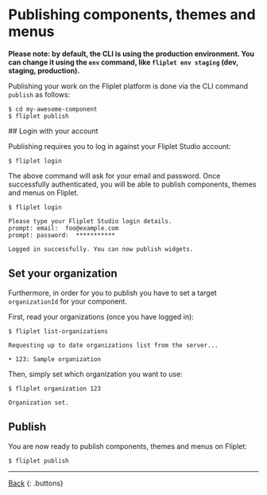 # Publishing components, themes and menus

**Please note: by default, the CLI is using the production environment. You can change it using the `env` command, like `fliplet env staging` (dev, staging, production).**

Publishing your work on the Fliplet platform is done via the CLI command `publish` as follows:

```
$ cd my-awesome-component
$ fliplet publish
```

## Login with your account

Publishing requires you to log in against your Fliplet Studio account:

```
$ fliplet login
```

The above command will ask for your email and password. Once successfully authenticated, you will be able to publish components, themes and menus on Fliplet.

```
$ fliplet login

Please type your Fliplet Studio login details.
prompt: email:  foo@example.com
prompt: password:  ***********

Logged in successfully. You can now publish widgets.
```

## Set your organization

Furthermore, in order for you to publish you have to set a target `organizationId` for your component.

First, read your organizations (once you have logged in):

```
$ fliplet list-organizations

Requesting up to date organizations list from the server...

• 123: Sample organization
```

Then, simply set which organization you want to use:

```
$ fliplet organization 123

Organization set.
```

## Publish

You are now ready to publish components, themes and menus on Fliplet:

```
$ fliplet publish
````

---

[Back](README.md)
{: .buttons}